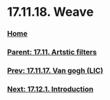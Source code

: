 # 17.11.18. Weave

### [Home](./00-home.md)
### [Parent: 17.11. Artstic filters](./17-11-00-artstic-filters.md)
### [Prev: 17.11.17. Van gogh (LIC)](./17-11-17-van-gogh-lic.md)
### [Next: 17.12.1. Introduction](./17-12-01-introduction.md)
